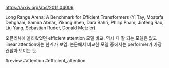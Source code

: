 https://arxiv.org/abs/2011.04006

Long Range Arena: A Benchmark for Efficient Transformers (Yi Tay, Mostafa Dehghani, Samira Abnar, Yikang Shen, Dara Bahri, Philip Pham, Jinfeng Rao, Liu Yang, Sebastian Ruder, Donald Metzler)

오픈리뷰에 올라왔었던 efficient attention 모델 비교. 역시 다 잘 되는 모델은 없고 linear attention에는 한계가 보임. 논문에서 비교한 모델 중에서는 performer가 가장 괜찮아 보이는 듯.

#review #attention #efficient_attention 